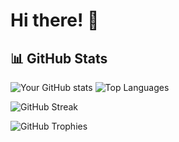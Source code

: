 # Hi there! 👋

## 📊 GitHub Stats

![Your GitHub stats](https://github-readme-stats.vercel.app/api?username=Rume7&show_icons=true&theme=tokyonight&count_private=true)  ![Top Languages](https://github-readme-stats.vercel.app/api/top-langs/?username=Rume7&layout=compact&theme=tokyonight)

![GitHub Streak](https://github-readme-streak-stats.herokuapp.com/?user=Rume7&theme=tokyonight)

![GitHub Trophies](https://github-profile-trophy.vercel.app/?username=Rume7&theme=onedark)


<!--
**Rume7/Rume7** is a ✨ _special_ ✨ repository because its `README.md` (this file) appears on your GitHub profile.

Here are some ideas to get you started:

- 🔭 I’m currently working on ...
- 🌱 I’m currently learning ...
- 👯 I’m looking to collaborate on ...
- 🤔 I’m looking for help with ...
- 💬 Ask me about ...
- 📫 How to reach me: ...
- 😄 Pronouns: ...
- ⚡ Fun fact: ...
-->
